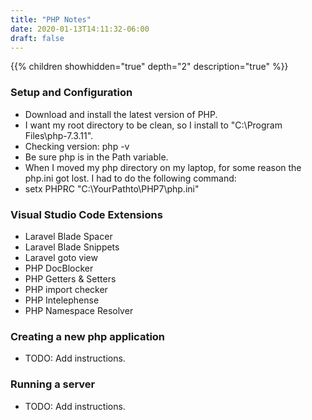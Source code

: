 ```yaml
---
title: "PHP Notes"
date: 2020-01-13T14:11:32-06:00
draft: false
---
```


{{% children showhidden="true" depth="2" description="true" %}}

### Setup and Configuration

* Download and install the latest version of PHP.
* I want my root directory to be clean, so I install to "C:\Program Files\php-7.3.11".
* Checking version: php -v
* Be sure php is in the Path variable.
* When I moved my php directory on my laptop, for some reason the php.ini got lost. I had to do the following command:
* setx PHPRC "C:\YourPathto\PHP7\php.ini"

### Visual Studio Code Extensions

* Laravel Blade Spacer
* Laravel Blade Snippets
* Laravel goto view
* PHP DocBlocker
* PHP Getters & Setters
* PHP import checker
* PHP Intelephense
* PHP Namespace Resolver

### Creating a new php application

* TODO: Add instructions.

### Running a server

* TODO: Add instructions.
